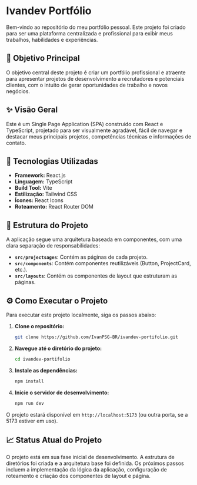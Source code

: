 # Ivandev Portfólio

Bem-vindo ao repositório do meu portfólio pessoal. Este projeto foi criado para ser uma plataforma centralizada e profissional para exibir meus trabalhos, habilidades e experiências.

## 🎯 Objetivo Principal

O objetivo central deste projeto é criar um portfólio profissional e atraente para apresentar projetos de desenvolvimento a recrutadores e potenciais clientes, com o intuito de gerar oportunidades de trabalho e novos negócios.

## ✨ Visão Geral

Este é um Single Page Application (SPA) construído com React e TypeScript, projetado para ser visualmente agradável, fácil de navegar e destacar meus principais projetos, competências técnicas e informações de contato.

## 🚀 Tecnologias Utilizadas

- **Framework:** React.js
- **Linguagem:** TypeScript
- **Build Tool:** Vite
- **Estilização:** Tailwind CSS
- **Ícones:** React Icons
- **Roteamento:** React Router DOM

## 📂 Estrutura do Projeto

A aplicação segue uma arquitetura baseada em componentes, com uma clara separação de responsabilidades:

- **`src/projectsages`**: Contém as páginas de cada projeto.
- **`src/components`**: Contém componentes reutilizáveis (Button, ProjectCard, etc.).
- **`src/layouts`**: Contém os componentes de layout que estruturam as páginas.

## ⚙️ Como Executar o Projeto

Para executar este projeto localmente, siga os passos abaixo:

1. **Clone o repositório:**

    ```bash
    git clone https://github.com/IvanPSG-BR/ivandev-portifolio.git
    ```

2. **Navegue até o diretório do projeto:**

    ```bash
    cd ivandev-portifolio
    ```

3. **Instale as dependências:**

    ```bash
    npm install
    ```

4. **Inicie o servidor de desenvolvimento:**

    ```bash
    npm run dev
    ```

O projeto estará disponível em `http://localhost:5173` (ou outra porta, se a 5173 estiver em uso).

## 📈 Status Atual do Projeto

O projeto está em sua fase inicial de desenvolvimento. A estrutura de diretórios foi criada e a arquitetura base foi definida. Os próximos passos incluem a implementação da lógica da aplicação, configuração de roteamento e criação dos componentes de layout e página.
